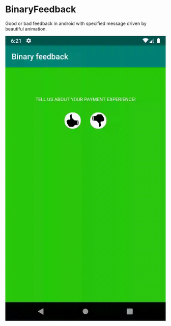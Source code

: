 # BinaryFeedback
Good or bad feedback in android with specified message driven by beautiful animation.


![gif](/binary_feedback.gif)

